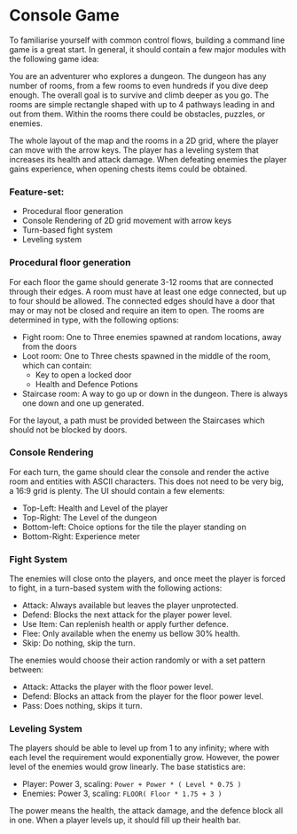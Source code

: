 # Console Game

To familiarise yourself with common control flows, building a command line game is a great start. In general, it should
contain a few major modules with the following game idea:

You are an adventurer who explores a dungeon. The dungeon has any number of rooms, from a few rooms to even hundreds if
you dive deep enough. The overall goal is to survive and climb deeper as you go. The rooms are simple rectangle shaped
with up to 4 pathways leading in and out from them. Within the rooms there could be obstacles, puzzles, or enemies.

The whole layout of the map and the rooms in a 2D grid, where the player can move with the arrow keys. The player has a
leveling system that increases its health and attack damage. When defeating enemies the player gains experience, when
opening chests items could be obtained.

### Feature-set:

* Procedural floor generation
* Console Rendering of 2D grid movement with arrow keys
* Turn-based fight system
* Leveling system

### Procedural floor generation

For each floor the game should generate 3-12 rooms that are connected through their edges. A room must have at least one
edge connected, but up to four should be allowed. The connected edges should have a door that may or may not be closed
and require an item to open. The rooms are determined in type, with the following options:

* Fight room: One to Three enemies spawned at random locations, away from the doors
* Loot room: One to Three chests spawned in the middle of the room, which can contain:
    * Key to open a locked door
    * Health and Defence Potions
* Staircase room: A way to go up or down in the dungeon. There is always one down and one up generated.

For the layout, a path must be provided between the Staircases which should not be blocked by doors.

### Console Rendering

For each turn, the game should clear the console and render the active room and entities with ASCII characters.
This does not need to be very big, a 16:9 grid is plenty. The UI should contain a few elements:

* Top-Left: Health and Level of the player
* Top-Right: The Level of the dungeon
* Bottom-left: Choice options for the tile the player standing on
* Bottom-Right: Experience meter

### Fight System

The enemies will close onto the players, and once meet the player is forced to fight, in a turn-based system with the
following actions:

* Attack: Always available but leaves the player unprotected.
* Defend: Blocks the next attack for the player power level.
* Use Item: Can replenish health or apply further defence.
* Flee: Only available when the enemy us bellow 30% health.
* Skip: Do nothing, skip the turn.

The enemies would choose their action randomly or with a set pattern between:

* Attack: Attacks the player with the floor power level.
* Defend: Blocks an attack from the player for the floor power level.
* Pass: Does nothing, skips it turn.

### Leveling System

The players should be able to level up from 1 to any infinity; where with each level the requirement would exponentially
grow. However, the power level of the enemies would grow linearly. The base statistics are:

* Player: Power 3, scaling: `Power + Power * ( Level * 0.75 )`
* Enemies: Power 3, scaling: `FLOOR( Floor * 1.75 + 3 )`

The power means the health, the attack damage, and the defence block all in one. When a player levels up,
it should fill up their health bar.